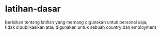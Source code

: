 # latihan-dasar

berisikan tentang latihan yang memang digunakan untuk personal saja, tidak dipublikasikan atau digunakan untuk sebuah country dan employment

